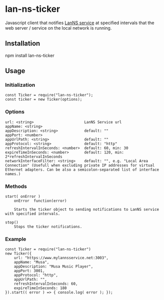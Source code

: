 # lan-ns-ticker

Javascript client that notifies [LanNS service](https://github.com/ollikekalainen/lan-ns/) at specified intervals that the web server / service on the local network is running.


## Installation

npm install lan-ns-ticker


## Usage

### Initialization

	const Ticker = require("lan-ns-ticker");
	const ticker = new Ticker(options);
    

### Options

    url: <string>                       LanNS Service url
    appName: <string>
    appDescription: <string>            default: ""
    appPort: <number>
    appUrlPath: <string>                default: ""
    appProtocol: <string>               default: "http"
    refreshIntervalInSeconds: <number>  default: 60, min: 30
    expireTimeInSeconds: <number>       default: 120, min: 2*refreshIntervalInSeconds
    networkInterfaceFilter: <string>    default: "", e.g. "Local Area Connection" (Usefull when excluding private IP addresses for virtual Ethernet adapters. Can be also a semicolon-separated list of interface names.)
     

### Methods

    start( onError )
        onError  function(error)
	    
        Starts the ticker object to sending notifications to LanNS service with specified intervals.
        
    stop()
        Stops the ticker notifications.


### Example

	const Ticker = require("lan-ns-ticker")
    new Ticker({
        url: "https://www.mylannsservice.net:3003",
        appName: "Musa",
        appDescription: "Musa Music Player",
        appPort: 3001,
        appProtocol: "http",
        appUrlPath: "",
        refreshIntervalInSeconds: 60,
        expireTimeInSeconds: 180
    }).start(( error ) => { console.log( error ); });



